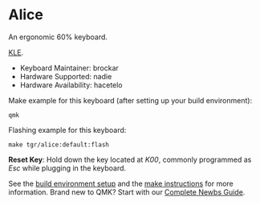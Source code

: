 # Alice

An ergonomic 60% keyboard.

[KLE](http://www.keyboard-layout-editor.com/#/gists/98ec1e1db03cefa96546236b10959afc).

-   Keyboard Maintainer: brockar
-   Hardware Supported: nadie
-   Hardware Availability: hacetelo

Make example for this keyboard (after setting up your build environment):

    qmk

Flashing example for this keyboard:

    make tgr/alice:default:flash

**Reset Key**: Hold down the key located at _K00_, commonly programmed as _Esc_ while plugging in the keyboard.

See the [build environment setup](https://docs.qmk.fm/#/getting_started_build_tools) and the [make instructions](https://docs.qmk.fm/#/getting_started_make_guide) for more information. Brand new to QMK? Start with our [Complete Newbs Guide](https://docs.qmk.fm/#/newbs).
